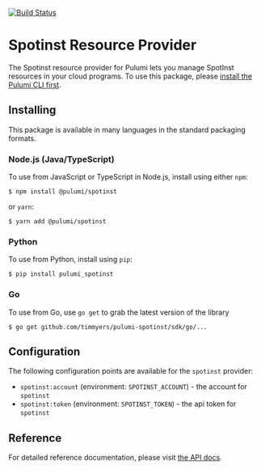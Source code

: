 [![Build Status](https://travis-ci.com/timmyers/pulumi-spotinst.svg?branch=master)](https://travis-ci.com/timmyers/pulumi-spotinst)

# Spotinst Resource Provider

The Spotinst resource provider for Pulumi lets you manage SpotInst resources in your cloud programs. To use
this package, please [install the Pulumi CLI first](https://pulumi.io/).

## Installing

This package is available in many languages in the standard packaging formats.

### Node.js (Java/TypeScript)

To use from JavaScript or TypeScript in Node.js, install using either `npm`:

    $ npm install @pulumi/spotinst

or `yarn`:

    $ yarn add @pulumi/spotinst

### Python

To use from Python, install using `pip`:

    $ pip install pulumi_spotinst

### Go

To use from Go, use `go get` to grab the latest version of the library

    $ go get github.com/timmyers/pulumi-spotinst/sdk/go/...

## Configuration

The following configuration points are available for the `spotinst` provider:

- `spotinst:account` (environment: `SPOTINST_ACCOUNT`) - the account for `spotinst`
- `spotinst:token` (environment: `SPOTINST_TOKEN`) - the api token for `spotinst`

## Reference

For detailed reference documentation, please visit [the API docs][1].

[1]: https://www.pulumi.com/docs/reference/pkg/nodejs/pulumi/spotinst/index.html
